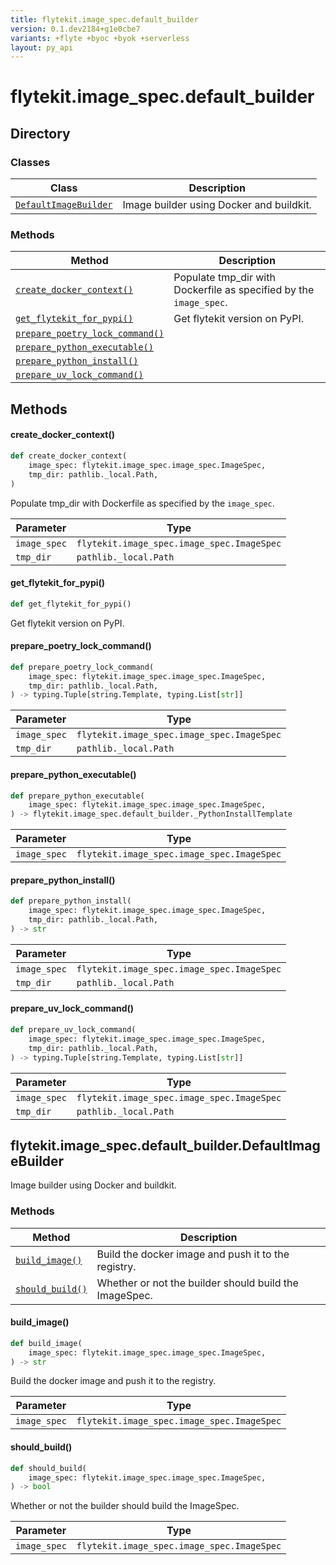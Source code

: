 ```yaml
---
title: flytekit.image_spec.default_builder
version: 0.1.dev2184+g1e0cbe7
variants: +flyte +byoc +byok +serverless
layout: py_api
---
```


# flytekit.image_spec.default_builder

## Directory

### Classes

| Class | Description |
|-|-|
| [`DefaultImageBuilder`](.././flytekit.image_spec.default_builder#flytekitimage_specdefault_builderdefaultimagebuilder) | Image builder using Docker and buildkit. |

### Methods

| Method | Description |
|-|-|
| [`create_docker_context()`](#create_docker_context) | Populate tmp_dir with Dockerfile as specified by the `image_spec`. |
| [`get_flytekit_for_pypi()`](#get_flytekit_for_pypi) | Get flytekit version on PyPI. |
| [`prepare_poetry_lock_command()`](#prepare_poetry_lock_command) |  |
| [`prepare_python_executable()`](#prepare_python_executable) |  |
| [`prepare_python_install()`](#prepare_python_install) |  |
| [`prepare_uv_lock_command()`](#prepare_uv_lock_command) |  |


## Methods

#### create_docker_context()

```python
def create_docker_context(
    image_spec: flytekit.image_spec.image_spec.ImageSpec,
    tmp_dir: pathlib._local.Path,
)
```
Populate tmp_dir with Dockerfile as specified by the `image_spec`.


| Parameter | Type |
|-|-|
| `image_spec` | `flytekit.image_spec.image_spec.ImageSpec` |
| `tmp_dir` | `pathlib._local.Path` |

#### get_flytekit_for_pypi()

```python
def get_flytekit_for_pypi()
```
Get flytekit version on PyPI.


#### prepare_poetry_lock_command()

```python
def prepare_poetry_lock_command(
    image_spec: flytekit.image_spec.image_spec.ImageSpec,
    tmp_dir: pathlib._local.Path,
) -> typing.Tuple[string.Template, typing.List[str]]
```
| Parameter | Type |
|-|-|
| `image_spec` | `flytekit.image_spec.image_spec.ImageSpec` |
| `tmp_dir` | `pathlib._local.Path` |

#### prepare_python_executable()

```python
def prepare_python_executable(
    image_spec: flytekit.image_spec.image_spec.ImageSpec,
) -> flytekit.image_spec.default_builder._PythonInstallTemplate
```
| Parameter | Type |
|-|-|
| `image_spec` | `flytekit.image_spec.image_spec.ImageSpec` |

#### prepare_python_install()

```python
def prepare_python_install(
    image_spec: flytekit.image_spec.image_spec.ImageSpec,
    tmp_dir: pathlib._local.Path,
) -> str
```
| Parameter | Type |
|-|-|
| `image_spec` | `flytekit.image_spec.image_spec.ImageSpec` |
| `tmp_dir` | `pathlib._local.Path` |

#### prepare_uv_lock_command()

```python
def prepare_uv_lock_command(
    image_spec: flytekit.image_spec.image_spec.ImageSpec,
    tmp_dir: pathlib._local.Path,
) -> typing.Tuple[string.Template, typing.List[str]]
```
| Parameter | Type |
|-|-|
| `image_spec` | `flytekit.image_spec.image_spec.ImageSpec` |
| `tmp_dir` | `pathlib._local.Path` |

## flytekit.image_spec.default_builder.DefaultImageBuilder

Image builder using Docker and buildkit.


### Methods

| Method | Description |
|-|-|
| [`build_image()`](#build_image) | Build the docker image and push it to the registry. |
| [`should_build()`](#should_build) | Whether or not the builder should build the ImageSpec. |


#### build_image()

```python
def build_image(
    image_spec: flytekit.image_spec.image_spec.ImageSpec,
) -> str
```
Build the docker image and push it to the registry.



| Parameter | Type |
|-|-|
| `image_spec` | `flytekit.image_spec.image_spec.ImageSpec` |

#### should_build()

```python
def should_build(
    image_spec: flytekit.image_spec.image_spec.ImageSpec,
) -> bool
```
Whether or not the builder should build the ImageSpec.



| Parameter | Type |
|-|-|
| `image_spec` | `flytekit.image_spec.image_spec.ImageSpec` |

